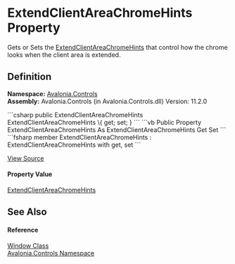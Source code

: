 # ExtendClientAreaChromeHints Property


Gets or Sets the <a href="T_Avalonia_Platform_ExtendClientAreaChromeHints">ExtendClientAreaChromeHints</a> that control how the chrome looks when the client area is extended.



## Definition
**Namespace:** <a href="N_Avalonia_Controls">Avalonia.Controls</a>  
**Assembly:** Avalonia.Controls (in Avalonia.Controls.dll) Version: 11.2.0

<Tabs groupId="api-code-preview">
<TabItem value="csharp" label="C#">
```csharp
public ExtendClientAreaChromeHints ExtendClientAreaChromeHints \{ get; set; }
```
</TabItem>
<TabItem value="vb" label="VB">
```vb
Public Property ExtendClientAreaChromeHints As ExtendClientAreaChromeHints
	Get
	Set
```
</TabItem>
<TabItem value="fsharp" label="F#">
```fsharp
member ExtendClientAreaChromeHints : ExtendClientAreaChromeHints with get, set
```
</TabItem>
</Tabs>



<a href="https://github.com/AvaloniaUI/Avalonia/tree/master/src/Avalonia.Controls/Window.cs#L306" title="View the source code">View Source</a>



#### Property Value
<a href="T_Avalonia_Platform_ExtendClientAreaChromeHints">ExtendClientAreaChromeHints</a>

## See Also


#### Reference
<a href="T_Avalonia_Controls_Window">Window Class</a>  
<a href="N_Avalonia_Controls">Avalonia.Controls Namespace</a>  
